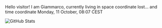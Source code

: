 Hello visitor! I am Giammarco, currently living in space coordinate lost... and time coordinate Monday, 11 October, 08:07 CEST

![GitHub Stats](https://github-readme-stats.vercel.app/api?username=grcasanova)
